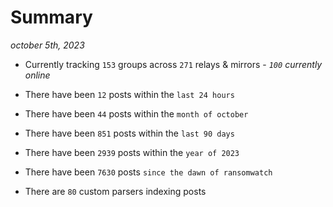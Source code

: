 
# Summary
_october 5th, 2023_

- Currently tracking `153` groups across `271` relays & mirrors - _`100` currently online_

- There have been `12` posts within the `last 24 hours`

- There have been `44` posts within the `month of october`

- There have been `851` posts within the `last 90 days`

- There have been `2939` posts within the `year of 2023`

- There have been `7630` posts `since the dawn of ransomwatch`

- There are `80` custom parsers indexing posts
